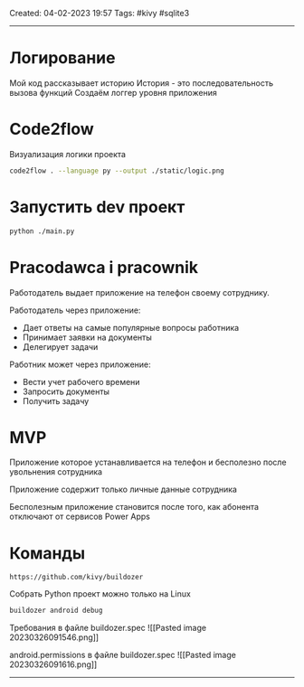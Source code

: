 Created: 04-02-2023 19:57
Tags: #kivy #sqlite3
___
# Логирование
Мой код рассказывает историю
История - это последовательность вызова функций
Создаём логгер уровня приложения

# Code2flow
Визуализация логики проекта

```bash
code2flow . --language py --output ./static/logic.png 
```

# Запустить dev проект

```bash
python ./main.py
```

# Pracodawca i pracownik

Работодатель выдает приложение на телефон своему сотруднику.

Работодатель через приложение:
- Дает ответы на самые популярные вопросы работника
- Принимает заявки на документы
- Делегирует задачи

Работник может через приложение:
- Вести учет рабочего времени
- Запросить документы
- Получить задачу

# MVP

Приложение которое устанавливается на телефон и бесполезно после увольнения сотрудника

Приложение содержит только личные данные сотрудника

Бесполезным приложение становится после того, как абонента отключают от сервисов Power Apps

# Команды

	https://github.com/kivy/buildozer

Собрать Python проект можно только на Linux

```bash
buildozer android debug
```

Требования в файле buildozer.spec
![[Pasted image 20230326091546.png]]

android.permissions в файле buildozer.spec
![[Pasted image 20230326091616.png]]

___

